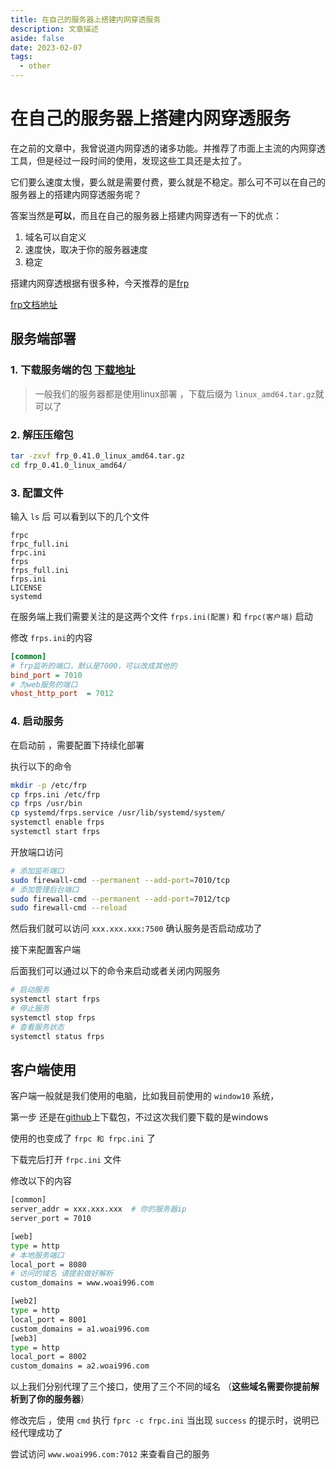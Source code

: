 ```yaml
---
title: 在自己的服务器上搭建内网穿透服务
description: 文章描述
aside: false
date: 2023-02-07
tags:
  - other
---
```


# 在自己的服务器上搭建内网穿透服务

在之前的文章中，我曾说道内网穿透的诸多功能。并推荐了市面上主流的内网穿透工具，但是经过一段时间的使用，发现这些工具还是太拉了。

它们要么速度太慢，要么就是需要付费，要么就是不稳定。那么可不可以在自己的服务器上的搭建内网穿透服务呢？

答案当然是**可以**，而且在自己的服务器上搭建内网穿透有一下的优点：

1. 域名可以自定义
2. 速度快，取决于你的服务器速度
3. 稳定

搭建内网穿透根据有很多种，今天推荐的是[frp](https://github.com/fatedier/frp) 

[frp文档地址](https://gofrp.org/)

## 服务端部署

### 1. 下载服务端的包 [下载地址](https://github.com/fatedier/frp/releases)
> 一般我们的服务器都是使用linux部署 ，下载后缀为 `linux_amd64.tar.gz`就可以了 

###  2. 解压压缩包
```sh
tar -zxvf frp_0.41.0_linux_amd64.tar.gz 
cd frp_0.41.0_linux_amd64/
```

###  3. 配置文件

输入 `ls` 后 可以看到以下的几个文件
```
frpc  
frpc_full.ini  
frpc.ini  
frps  
frps_full.ini 
frps.ini  
LICENSE  
systemd
```
在服务端上我们需要关注的是这两个文件 `frps.ini(配置)` 和 `frpc(客户端)` 启动


修改 `frps.ini`的内容


```ini
[common]
# frp监听的端口，默认是7000，可以改成其他的
bind_port = 7010
# 为web服务的端口
vhost_http_port  = 7012
```

### 4. 启动服务

在启动前 ，需要配置下持续化部署

执行以下的命令
```sh
mkdir -p /etc/frp
cp frps.ini /etc/frp
cp frps /usr/bin
cp systemd/frps.service /usr/lib/systemd/system/
systemctl enable frps
systemctl start frps
```

开放端口访问

```sh
# 添加监听端口
sudo firewall-cmd --permanent --add-port=7010/tcp
# 添加管理后台端口
sudo firewall-cmd --permanent --add-port=7012/tcp
sudo firewall-cmd --reload
```


然后我们就可以访问 `xxx.xxx.xxx:7500`  确认服务是否启动成功了

接下来配置客户端



后面我们可以通过以下的命令来启动或者关闭内网服务

```sh
# 启动服务
systemctl start frps
# 停止服务
systemctl stop frps
# 查看服务状态
systemctl status frps
```



## 客户端使用


客户端一般就是我们使用的电脑，比如我目前使用的 `window10` 系统，

第一步 还是在[github](https://github.com/fatedier/frp/releases)上下载包，不过这次我们要下载的是windows

使用的也变成了 `frpc 和 frpc.ini` 了

下载完后打开 `frpc.ini` 文件

修改以下的内容


```sh
[common]
server_addr = xxx.xxx.xxx  # 你的服务器ip
server_port = 7010

[web]
type = http
# 本地服务端口
local_port = 8080
# 访问的域名 请提前做好解析
custom_domains = www.woai996.com

[web2]
type = http
local_port = 8001
custom_domains = a1.woai996.com
[web3]
type = http
local_port = 8002
custom_domains = a2.woai996.com
```

以上我们分别代理了三个接口，使用了三个不同的域名 （**这些域名需要你提前解析到了你的服务器**）  


修改完后 ，使用 `cmd` 执行 `fprc -c frpc.ini`  当出现 `success` 的提示时，说明已经代理成功了

尝试访问 `www.woai996.com:7012` 来查看自己的服务




